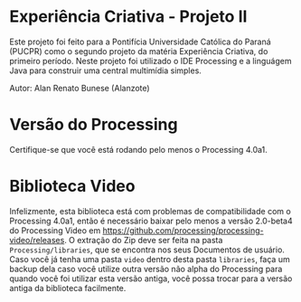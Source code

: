 # Experiência Criativa - Projeto II
Este projeto foi feito para a Pontifícia Universidade Católica do Paraná (PUCPR) como o segundo projeto da matéria Experiência Criativa, do primeiro período. Neste projeto foi utilizado o IDE Processing e a linguágem Java para construir uma central multimídia simples.

Autor: Alan Renato Bunese (Alanzote)

# Versão do Processing
Certifique-se que você está rodando pelo menos o Processing 4.0a1.

# Biblioteca Video
Infelizmente, esta biblioteca está com problemas de compatibilidade com o Processing 4.0a1, então é necessário baixar pelo menos a versão 2.0-beta4 do Processing Video em https://github.com/processing/processing-video/releases. O extração do Zip deve ser feita na pasta `Processing/libraries`, que se encontra nos seus Documentos de usuário. Caso você já tenha uma pasta `video` dentro desta pasta `libraries`, faça um backup dela caso você utilize outra versão não alpha do Processing para quando você foi utilizar esta versão antiga, você possa trocar para a versão antiga da biblioteca facilmente.
